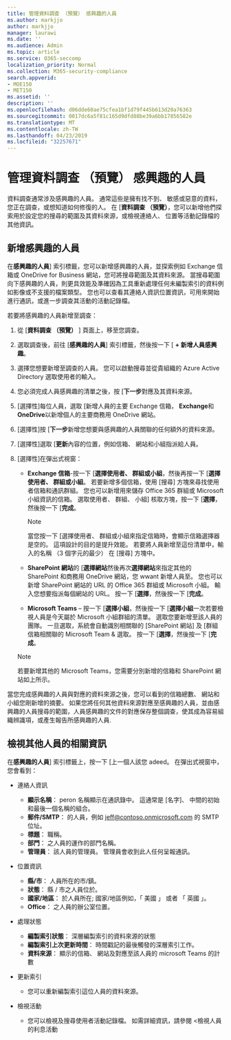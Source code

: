 ```yaml
---
title: 管理資料調查 （預覽） 感興趣的人員
ms.author: markjjo
author: markjjo
manager: laurawi
ms.date: ''
ms.audience: Admin
ms.topic: article
ms.service: O365-seccomp
localization_priority: Normal
ms.collection: M365-security-compliance
search.appverid:
- MOE150
- MET150
ms.assetid: ''
description: ''
ms.openlocfilehash: d06dde60ae75cfea1bf1d79f445b613d20a76363
ms.sourcegitcommit: 0017dc6a5f81c165d9dfd88be39a6bb17856582e
ms.translationtype: MT
ms.contentlocale: zh-TW
ms.lasthandoff: 04/23/2019
ms.locfileid: "32257671"
---
```

# <a name="manage-people-of-interest-in-data-investigations-preview"></a>管理資料調查 （預覽） 感興趣的人員

資料調查通常涉及感興趣的人員。 通常這些是擁有找不到、 敏感或惡意的資料，您正在調查，或想知道如何修復的人。 在 [**資料調查 （預覽）**，您可以新增他們探索用於設定您的搜尋的範圍及其資料來源，或檢視連絡人、 位置等活動記錄檔的其他資訊。 


## <a name="add-people-of-interest"></a>新增感興趣的人員

在**感興趣的人員**] 索引標籤，您可以新增感興趣的人員，並探索例如 Exchange 信箱或 OneDrive for Business 網站，您可將搜尋範圍及其資料來源。 當搜尋範圍向下感興趣的人員，則更具效能及準確因為工具重新處理任何未編製索引的資料例如影像或不支援的檔案類型。 您也可以查看其連絡人資訊位置資訊，可用來開始進行通訊，或進一步調查其活動的活動記錄檔。 

若要將感興趣的人員新增至調查：

1. 從 [**資料調查 （預覽）** ] 頁面上，移至您調查。
 
2. 選取調查後，前往 [**感興趣的人員**] 索引標籤，然後按一下 [ **+ 新增人員感興趣**。 
 
3. 選擇您想要新增至調查的人員。 您可以啟動搜尋並從貴組織的 Azure Active Directory 選取使用者的輸入。
 
4. 您必須完成人員感興趣的清單之後，按 [**下一步**對應及其資料來源。 

5. [選擇性]每位人員，選取 [新增人員的主要 Exchange 信箱， **Exchange**和**OneDrive**以新增個人的主要商務用 OneDrive 網站。

6. [選擇性]按 [**下一步**新增您想要與感興趣的人員關聯的任何額外的資料來源。

7. [選擇性]選取 [**更新**內容的位置，例如信箱、 網站和小組指派給人員。 

8. [選擇性]在彈出式視窗：
   
    -  **Exchange 信箱**-按一下 [**選擇使用者、 群組或小組**，然後再按一下 [**選擇使用者、 群組或小組**。 若要新增多個信箱，使用 [搜尋] 方塊來尋找使用者信箱和通訊群組。 您也可以新增用來儲存 Office 365 群組或 Microsoft 小組資訊的信箱。 選取使用者、 群組、 小組] 核取方塊，按一下 [**選擇**，然後按一下 [**完成**。

        > [!NOTE]
        > 當您按一下 [選擇使用者、 群組或小組來指定信箱時，會顯示信箱選擇器是空的。 這項設計的目的是提升效能。 若要將人員新增至這份清單中，輸入的名稱 （3 個字元的最少） 在 [搜尋] 方塊中。
     
     - **SharePoint 網站**的 [**選擇網站**然後再次**選擇網站**來指定其他的 SharePoint 和商務用 OneDrive 網站，您 wwant 新增人員至。 您也可以新增 SharePoint 網站的 URL 的 Office 365 群組或 Microsoft 小組。 輸入您想要指派每個網站的 URL。 按一下 [**選擇**，然後按一下 [**完成**。
     - **Microsoft Teams** – 按一下 [**選擇小組**，然後按一下 [**選擇小組**一次若要檢視人員是今天屬於 Microsoft 小組群組的清單。 選取您要新增至該人員的團隊。 一旦選取，系統會自動識別相關聯的 [SharePoint 網站] 及 [群組信箱相關聯的 Microsoft Team & 選取。 按一下 [**選擇**，然後按一下 [**完成**。
        
      > [!NOTE]
      > 若要新增其他的 Microsoft Teams，您需要分別新增的信箱和 SharePoint 網站如上所示。

當您完成感興趣的人員與對應的資料來源之後，您可以看到的信箱總數、 網站和小組您剛新增的摘要。 如果您將任何其他資料來源對應至感興趣的人員，並由感興趣的人員搜尋的範圍，人員感興趣的文件的對應保存整個調查，使其成為容易組織辨識項，或產生報告所感興趣的人員. 

## <a name="view-additional-people-of-interest-information"></a>檢視其他人員的相關資訊

在**感興趣的人員**] 索引標籤上，按一下 [上一個人該您 adeed。 在彈出式視窗中，您會看到：

- 連絡人資訊

  - **顯示名稱**： peron 名稱顯示在通訊錄中。 這通常是 [名字]、 中間的初始和最後一個名稱的組合。
  - **郵件/SMTP**： 的人員，例如 jeff@contoso.onmicrosoft.com 的 SMTP 位址。  
  - **標題**： 職稱。
  - **部門**： 之人員的運作的部門名稱。
  - **管理員**： 該人員的管理員。 管理員會收到此人任何呈報通訊。
  
- 位置資訊

  - **縣/市**： 人員所在的市/鎮。
  - **狀態**： 縣 / 市之人員位於。
  - **國家/地區**： 於人員所在; 國家/地區例如，「 美國 」 或者 「 英國 」。
  - **Office**： 之人員的辦公室位置。

- 處理狀態

  - **編製索引狀態**： 深層編製索引的資料來源的狀態
  - **編製索引上次更新時間**： 時間戳記的最後觸發的深層索引工作。
  - **資料來源**： 顯示的信箱、 網站及對應至該人員的 microsoft Teams 的計數

- 更新索引
    - 您可以重新編製索引這位人員的資料來源。 

- 檢視活動 

    - 您可以檢視及搜尋使用者活動記錄檔。 如需詳細資訊，請參閱 <<c0>檢視人員的利息活動 

